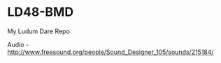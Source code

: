 LD48-BMD
========

My Ludum Dare Repo


Audio - http://www.freesound.org/people/Sound_Designer_105/sounds/215184/
